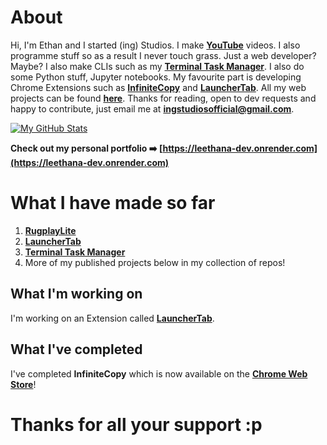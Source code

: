 # About
Hi, I'm Ethan and I started (ing) Studios. I make [**YouTube**](https://youtube.com/@ai-turtle) videos. I also programme stuff so as a result I never touch grass. Just a web developer? Maybe? I also make CLIs such as my [**Terminal Task Manager**](https://github.com/ingStudiosOfficial/terminaltaskmanager). I also do some Python stuff, Jupyter notebooks. My favourite part is developing Chrome Extensions such as [**InfiniteCopy**](https://github.com/ing-Studios-Web-Labs/infinitecopy) and [**LauncherTab**](https://github.com/ing-Studios-Web-Labs/launchertab). All my web projects can be found [**here**](https://github.com/ing-Studios-Web-Labs). Thanks for reading, open to dev requests and happy to contribute, just email me at [**ingstudiosofficial@gmail.com**](mailto:ingstudiosofficial@gmail.com?subject=Developer%20Request).

[![My GitHub Stats](https://github-readme-stats.vercel.app/api?username=ingStudiosOfficial)](https://github.com/anuraghazra/github-readme-stats)

**Check out my personal portfolio ➡️ [https://leethana-dev.onrender.com](https://leethana-dev.onrender.com)**

# What I have made so far
1. [**RugplayLite**](https://github.com/ingStudiosOfficial/rugplaylite)
2. [**LauncherTab**](https://github.com/ing-Studios-Web-Labs/launchertab)
3. [**Terminal Task Manager**](https://github.com/ingStudiosOfficial/terminaltaskmanager)
4. More of my published projects below in my collection of repos!

## What I'm working on
I'm working on an Extension called [**LauncherTab**](https://github.com/ing-Studios-Web-Labs/launchertab).

## What I've completed
I've completed **InfiniteCopy** which is now available on the [**Chrome Web Store**](https://chromewebstore.google.com/detail/infinitecopy/pdpmaoljompdbigcclpkkhjoiompjpkc)!

# Thanks for all your support :p
